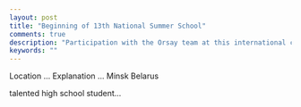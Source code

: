 ```yaml
---
layout: post
title: "Beginning of 13th National Summer School"
comments: true
description: "Participation with the Orsay team at this international competition."
keywords: ""
---
```

Location ...
Explanation ...
Minsk Belarus

talented high school student...
